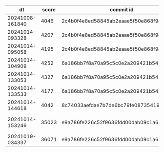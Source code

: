 |dt|score|commit id|change log|
|--|--|--|--|
|20241008-161840|4046|2c4b0f4e8ed58845ab2eaae5f50e868f9c5074a7|first bench|
|20241014-093328|4207|2c4b0f4e8ed58845ab2eaae5f50e868f9c5074a7|first bench|
|20241014-095058|4195|2c4b0f4e8ed58845ab2eaae5f50e868f9c5074a7|first bench|
|20241014-104909|4252|6a186bb7f8a70a95c5c0e2a209421b54120092fc|first bench|
|20241014-133053|4327|6a186bb7f8a70a95c5c0e2a209421b54120092fc|first bench|
|20241014-133533|4177|6a186bb7f8a70a95c5c0e2a209421b54120092fc|first bench|
|20241014-144618|4042|8c74033aefdae7b7de6bc79fe08735419d0d6305|first bench|
|20241014-153246|35023|e9a786fe226c52f9636fdd00dab09c1a631782d4|add post_id_idx in comment table|
|20241019-034337|36071|e9a786fe226c52f9636fdd00dab09c1a631782d4|add ALPJ_PATTERN|
